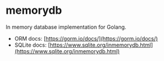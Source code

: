 # memorydb
In memory database implementation for Golang.

- ORM docs: [https://gorm.io/docs/](https://gorm.io/docs/)
- SQLite docs: [https://www.sqlite.org/inmemorydb.html](https://www.sqlite.org/inmemorydb.html)